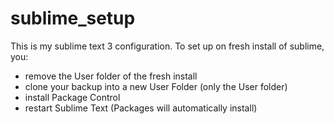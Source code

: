 # sublime_setup
This is my sublime text 3 configuration. To set up on fresh install of sublime, you:

- remove the User folder of the fresh install
- clone your backup into a new User Folder (only the User folder)
- install Package Control
- restart Sublime Text (Packages will automatically install)
 
